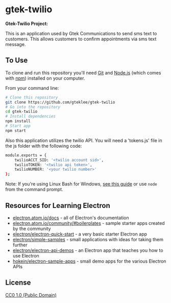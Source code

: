 # gtek-twilio

**Gtek-Twilio Project:**

This is an application used by Gtek Communications to send sms text to customers. This allows customers to confirm appointments via sms text message.

## To Use

To clone and run this repository you'll need [Git](https://git-scm.com) and [Node.js](https://nodejs.org/en/download/) (which comes with [npm](http://npmjs.com)) installed on your computer.

From your command line:
```bash
# Clone this repository
git clone https://github.com/gteklee/gtek-twilio
# Go into the repository
cd gtek-twilio
# Install dependencies
npm install
# Start app
npm start
```

Also this application utilizes the twilio API. You will need a 'tokens.js' file in the js folder with the following code:
```bash
module.exports = {
	twilioACCT_SID: '<twilio account sid>',
	twilioTOKEN: '<twilio api token>',
	twilioNUMBER: '<your twilio number>'
};
```

Note: If you're using Linux Bash for Windows, [see this guide](https://www.howtogeek.com/261575/how-to-run-graphical-linux-desktop-applications-from-windows-10s-bash-shell/) or use `node` from the command prompt.

## Resources for Learning Electron

- [electron.atom.io/docs](http://electron.atom.io/docs) - all of Electron's documentation
- [electron.atom.io/community/#boilerplates](http://electron.atom.io/community/#boilerplates) - sample starter apps created by the community
- [electron/electron-quick-start](https://github.com/electron/electron-quick-start) - a very basic starter Electron app
- [electron/simple-samples](https://github.com/electron/simple-samples) - small applications with ideas for taking them further
- [electron/electron-api-demos](https://github.com/electron/electron-api-demos) - an Electron app that teaches you how to use Electron
- [hokein/electron-sample-apps](https://github.com/hokein/electron-sample-apps) - small demo apps for the various Electron APIs

## License

[CC0 1.0 (Public Domain)](LICENSE.md)
